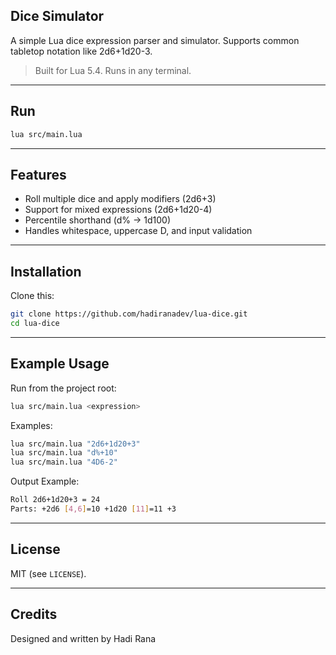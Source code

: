 ## Dice Simulator
A simple Lua dice expression parser and simulator. Supports common tabletop notation like 2d6+1d20-3.
> Built for Lua 5.4. Runs in any terminal.

---

## Run
```bash
lua src/main.lua
```

---

## Features

* Roll multiple dice and apply modifiers (2d6+3)
* Support for mixed expressions (2d6+1d20-4)
* Percentile shorthand (d% -> 1d100)
* Handles whitespace, uppercase D, and input validation

---

## Installation

Clone this:
```bash
git clone https://github.com/hadiranadev/lua-dice.git
cd lua-dice
```

---

## Example Usage

Run from the project root:
```bash
lua src/main.lua <expression>
```

Examples:
```bash
lua src/main.lua "2d6+1d20+3"
lua src/main.lua "d%+10"
lua src/main.lua "4D6-2"
```

Output Example:
```bash
Roll 2d6+1d20+3 = 24
Parts: +2d6 [4,6]=10 +1d20 [11]=11 +3
```

---

## License

MIT (see `LICENSE`).

---

## Credits

Designed and written by Hadi Rana